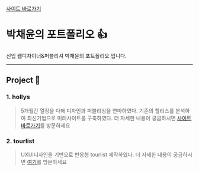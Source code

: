 [사이트 바로가기](https://github.com/yunyungu/yunyungu)

# 박채윤의 포트폴리오 :+1:
신입 웹디자이너&퍼블리셔 박채윤의 포트폴리오 입니다.

<hr>






## Project 📰
### 1. hollys
> 5개월간 열정을 다해 디자인과 퍼블리싱을 연마하였다.
> 기존의 할리스를 분석하여 최신기법으로 미러사이트를 구축하였다.
> 더 자세한 내용이 궁금하시면 [사이트 바로가기](https://github.com/yunyungu/yunyungu)를 방문하세요

### 2. tourlist
> UXUI디자인을 기반으로 반응형 tourlist 제작하였다.
> 더 자세한 내용이 궁금하시면 [여기](https://github.com/yunyungu/yunyungu)를 방문하세요

